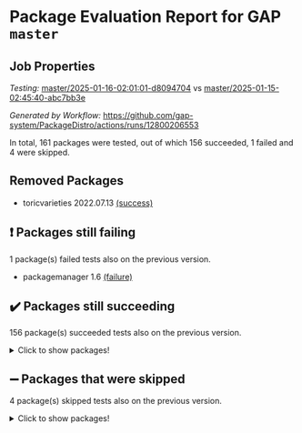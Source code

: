 # Package Evaluation Report for GAP `master`

## Job Properties

*Testing:* [master/2025-01-16-02:01:01-d8094704](https://github.com/gap-system/PackageDistro/blob/data/reports/master/2025-01-16-02:01:01-d8094704) vs [master/2025-01-15-02:45:40-abc7bb3e](https://github.com/gap-system/PackageDistro/blob/data/reports/master/2025-01-15-02:45:40-abc7bb3e)

*Generated by Workflow:* https://github.com/gap-system/PackageDistro/actions/runs/12800206553

In total, 161 packages were tested, out of which 156 succeeded, 1 failed and 4 were skipped.

## Removed Packages

- toricvarieties 2022.07.13 [(success)](https://github.com/gap-system/PackageDistro/actions/runs/12780234982/job/35626606326)

## :exclamation: Packages still failing

1 package(s) failed tests also on the previous version.
- packagemanager 1.6 [(failure)](https://github.com/gap-system/PackageDistro/actions/runs/12800206553/job/35687914080)

## :heavy_check_mark: Packages still succeeding

156 package(s) succeeded tests also on the previous version.
<details><summary>Click to show packages!</summary>

- 4ti2interface 2024.11-01 [(success)](https://github.com/gap-system/PackageDistro/actions/runs/12800206553/job/35687882948)
- ace 5.6.2 [(success)](https://github.com/gap-system/PackageDistro/actions/runs/12800206553/job/35687887800)
- aclib 1.3.2 [(success)](https://github.com/gap-system/PackageDistro/actions/runs/12800206553/job/35687888534)
- agt 0.3.1 [(success)](https://github.com/gap-system/PackageDistro/actions/runs/12800206553/job/35687889218)
- alnuth 3.2.1 [(success)](https://github.com/gap-system/PackageDistro/actions/runs/12800206553/job/35687889596)
- anupq 3.3.1 [(success)](https://github.com/gap-system/PackageDistro/actions/runs/12800206553/job/35687892712)
- atlasrep 2.1.9 [(success)](https://github.com/gap-system/PackageDistro/actions/runs/12800206553/job/35687892993)
- autodoc 2023.06.19 [(success)](https://github.com/gap-system/PackageDistro/actions/runs/12800206553/job/35687893197)
- automata 1.16 [(success)](https://github.com/gap-system/PackageDistro/actions/runs/12800206553/job/35687893412)
- automgrp 1.3.3 [(success)](https://github.com/gap-system/PackageDistro/actions/runs/12800206553/job/35687893711)
- autpgrp 1.11 [(success)](https://github.com/gap-system/PackageDistro/actions/runs/12800206553/job/35687893966)
- cap 2025.01-01 [(success)](https://github.com/gap-system/PackageDistro/actions/runs/12800206553/job/35687894195)
- caratinterface 2.3.7 [(success)](https://github.com/gap-system/PackageDistro/actions/runs/12800206553/job/35687894389)
- cddinterface 2024.09.02 [(success)](https://github.com/gap-system/PackageDistro/actions/runs/12800206553/job/35687894608)
- circle 1.6.6 [(success)](https://github.com/gap-system/PackageDistro/actions/runs/12800206553/job/35687894814)
- classicpres 1.22 [(success)](https://github.com/gap-system/PackageDistro/actions/runs/12800206553/job/35687895057)
- cohomolo 1.6.11 [(success)](https://github.com/gap-system/PackageDistro/actions/runs/12800206553/job/35687895325)
- congruence 1.2.7 [(success)](https://github.com/gap-system/PackageDistro/actions/runs/12800206553/job/35687895552)
- corefreesub 0.6 [(success)](https://github.com/gap-system/PackageDistro/actions/runs/12800206553/job/35687895769)
- corelg 1.57 [(success)](https://github.com/gap-system/PackageDistro/actions/runs/12800206553/job/35687896019)
- crime 1.6 [(success)](https://github.com/gap-system/PackageDistro/actions/runs/12800206553/job/35687896321)
- crisp 1.4.6 [(success)](https://github.com/gap-system/PackageDistro/actions/runs/12800206553/job/35687896540)
- crypting 0.10.5 [(success)](https://github.com/gap-system/PackageDistro/actions/runs/12800206553/job/35687896748)
- cryst 4.1.27 [(success)](https://github.com/gap-system/PackageDistro/actions/runs/12800206553/job/35687897011)
- crystcat 1.1.10 [(success)](https://github.com/gap-system/PackageDistro/actions/runs/12800206553/job/35687897234)
- ctbllib 1.3.9 [(success)](https://github.com/gap-system/PackageDistro/actions/runs/12800206553/job/35687897470)
- cubefree 1.20 [(success)](https://github.com/gap-system/PackageDistro/actions/runs/12800206553/job/35687897701)
- curlinterface 2.4.0 [(success)](https://github.com/gap-system/PackageDistro/actions/runs/12800206553/job/35687897936)
- cvec 2.8.3 [(success)](https://github.com/gap-system/PackageDistro/actions/runs/12800206553/job/35687898182)
- datastructures 0.3.1 [(success)](https://github.com/gap-system/PackageDistro/actions/runs/12800206553/job/35687898393)
- deepthought 1.0.8 [(success)](https://github.com/gap-system/PackageDistro/actions/runs/12800206553/job/35687898584)
- design 1.8.2 [(success)](https://github.com/gap-system/PackageDistro/actions/runs/12800206553/job/35687898766)
- difsets 2.3.1 [(success)](https://github.com/gap-system/PackageDistro/actions/runs/12800206553/job/35687899004)
- digraphs 1.9.0 [(success)](https://github.com/gap-system/PackageDistro/actions/runs/12800206553/job/35687899217)
- edim 1.3.8 [(success)](https://github.com/gap-system/PackageDistro/actions/runs/12800206553/job/35687899430)
- example 4.4.0 [(success)](https://github.com/gap-system/PackageDistro/actions/runs/12800206553/job/35687899591)
- examplesforhomalg 2023.10-01 [(success)](https://github.com/gap-system/PackageDistro/actions/runs/12800206553/job/35687899805)
- factint 1.6.3 [(success)](https://github.com/gap-system/PackageDistro/actions/runs/12800206553/job/35687899988)
- ferret 1.0.14 [(success)](https://github.com/gap-system/PackageDistro/actions/runs/12800206553/job/35687900265)
- fga 1.5.0 [(success)](https://github.com/gap-system/PackageDistro/actions/runs/12800206553/job/35687900450)
- fining 1.5.6 [(success)](https://github.com/gap-system/PackageDistro/actions/runs/12800206553/job/35687900683)
- float 1.0.5 [(success)](https://github.com/gap-system/PackageDistro/actions/runs/12800206553/job/35687900924)
- format 1.4.4 [(success)](https://github.com/gap-system/PackageDistro/actions/runs/12800206553/job/35687901178)
- forms 1.2.12 [(success)](https://github.com/gap-system/PackageDistro/actions/runs/12800206553/job/35687901397)
- fplsa 1.2.6 [(success)](https://github.com/gap-system/PackageDistro/actions/runs/12800206553/job/35687901630)
- fr 2.4.13 [(success)](https://github.com/gap-system/PackageDistro/actions/runs/12800206553/job/35687901887)
- francy 2.0.3 [(success)](https://github.com/gap-system/PackageDistro/actions/runs/12800206553/job/35687902147)
- fwtree 1.3 [(success)](https://github.com/gap-system/PackageDistro/actions/runs/12800206553/job/35687902411)
- gapdoc 1.6.7 [(success)](https://github.com/gap-system/PackageDistro/actions/runs/12800206553/job/35687902676)
- gauss 2024.11-01 [(success)](https://github.com/gap-system/PackageDistro/actions/runs/12800206553/job/35687902911)
- gaussforhomalg 2024.08-01 [(success)](https://github.com/gap-system/PackageDistro/actions/runs/12800206553/job/35687903155)
- gbnp 1.1.0 [(success)](https://github.com/gap-system/PackageDistro/actions/runs/12800206553/job/35687903376)
- generalizedmorphismsforcap 2024.09-03 [(success)](https://github.com/gap-system/PackageDistro/actions/runs/12800206553/job/35687903573)
- genss 1.6.9 [(success)](https://github.com/gap-system/PackageDistro/actions/runs/12800206553/job/35687903794)
- gradedmodules 2024.12-01 [(success)](https://github.com/gap-system/PackageDistro/actions/runs/12800206553/job/35687904015)
- gradedringforhomalg 2024.07-01 [(success)](https://github.com/gap-system/PackageDistro/actions/runs/12800206553/job/35687904263)
- grape 4.9.2 [(success)](https://github.com/gap-system/PackageDistro/actions/runs/12800206553/job/35687904484)
- groupoids 1.76 [(success)](https://github.com/gap-system/PackageDistro/actions/runs/12800206553/job/35687904679)
- grpconst 2.6.5 [(success)](https://github.com/gap-system/PackageDistro/actions/runs/12800206553/job/35687904851)
- guarana 0.96.3 [(success)](https://github.com/gap-system/PackageDistro/actions/runs/12800206553/job/35687905073)
- guava 3.19 [(success)](https://github.com/gap-system/PackageDistro/actions/runs/12800206553/job/35687905264)
- hap 1.66 [(success)](https://github.com/gap-system/PackageDistro/actions/runs/12800206553/job/35687905476)
- hapcryst 0.1.15 [(success)](https://github.com/gap-system/PackageDistro/actions/runs/12800206553/job/35687905671)
- hecke 1.5.4 [(success)](https://github.com/gap-system/PackageDistro/actions/runs/12800206553/job/35687905883)
- help 4.0 [(success)](https://github.com/gap-system/PackageDistro/actions/runs/12800206553/job/35687906123)
- homalg 2024.01-01 [(success)](https://github.com/gap-system/PackageDistro/actions/runs/12800206553/job/35687906286)
- homalgtocas 2023.11-01 [(success)](https://github.com/gap-system/PackageDistro/actions/runs/12800206553/job/35687906467)
- idrel 2.48 [(success)](https://github.com/gap-system/PackageDistro/actions/runs/12800206553/job/35687906697)
- images 1.3.3 [(success)](https://github.com/gap-system/PackageDistro/actions/runs/12800206553/job/35687906907)
- intpic 0.4.0 [(success)](https://github.com/gap-system/PackageDistro/actions/runs/12800206553/job/35687907076)
- io 4.9.1 [(success)](https://github.com/gap-system/PackageDistro/actions/runs/12800206553/job/35687907253)
- io_forhomalg 2023.02-04 [(success)](https://github.com/gap-system/PackageDistro/actions/runs/12800206553/job/35687907455)
- irredsol 1.4.4 [(success)](https://github.com/gap-system/PackageDistro/actions/runs/12800206553/job/35687907664)
- json 2.2.2 [(success)](https://github.com/gap-system/PackageDistro/actions/runs/12800206553/job/35687907873)
- jupyterkernel 1.5.1 [(success)](https://github.com/gap-system/PackageDistro/actions/runs/12800206553/job/35687908106)
- jupyterviz 1.5.6 [(success)](https://github.com/gap-system/PackageDistro/actions/runs/12800206553/job/35687908338)
- kan 1.37 [(success)](https://github.com/gap-system/PackageDistro/actions/runs/12800206553/job/35687908566)
- kbmag 1.5.11 [(success)](https://github.com/gap-system/PackageDistro/actions/runs/12800206553/job/35687908794)
- laguna 3.9.7 [(success)](https://github.com/gap-system/PackageDistro/actions/runs/12800206553/job/35687908988)
- liealgdb 2.2.1 [(success)](https://github.com/gap-system/PackageDistro/actions/runs/12800206553/job/35687909174)
- liepring 2.9.1 [(success)](https://github.com/gap-system/PackageDistro/actions/runs/12800206553/job/35687909366)
- liering 2.4.2 [(success)](https://github.com/gap-system/PackageDistro/actions/runs/12800206553/job/35687909531)
- linearalgebraforcap 2024.10-01 [(success)](https://github.com/gap-system/PackageDistro/actions/runs/12800206553/job/35687909758)
- lins 0.9 [(success)](https://github.com/gap-system/PackageDistro/actions/runs/12800206553/job/35687909959)
- localizeringforhomalg 2023.10-01 [(success)](https://github.com/gap-system/PackageDistro/actions/runs/12800206553/job/35687910149)
- loops 3.4.4 [(success)](https://github.com/gap-system/PackageDistro/actions/runs/12800206553/job/35687910342)
- lpres 1.1.1 [(success)](https://github.com/gap-system/PackageDistro/actions/runs/12800206553/job/35687910532)
- majoranaalgebras 1.5.2 [(success)](https://github.com/gap-system/PackageDistro/actions/runs/12800206553/job/35687910735)
- mapclass 1.4.6 [(success)](https://github.com/gap-system/PackageDistro/actions/runs/12800206553/job/35687910915)
- matgrp 0.71 [(success)](https://github.com/gap-system/PackageDistro/actions/runs/12800206553/job/35687911108)
- matricesforhomalg 2024.11-02 [(success)](https://github.com/gap-system/PackageDistro/actions/runs/12800206553/job/35687911392)
- modisom 3.0.0 [(success)](https://github.com/gap-system/PackageDistro/actions/runs/12800206553/job/35687911561)
- modulepresentationsforcap 2024.09-02 [(success)](https://github.com/gap-system/PackageDistro/actions/runs/12800206553/job/35687911742)
- modules 2024.12-01 [(success)](https://github.com/gap-system/PackageDistro/actions/runs/12800206553/job/35687911920)
- monoidalcategories 2025.01-02 [(success)](https://github.com/gap-system/PackageDistro/actions/runs/12800206553/job/35687912102)
- nconvex 2024.12-01 [(success)](https://github.com/gap-system/PackageDistro/actions/runs/12800206553/job/35687912357)
- nilmat 1.4.2 [(success)](https://github.com/gap-system/PackageDistro/actions/runs/12800206553/job/35687912533)
- nock 1.5 [(success)](https://github.com/gap-system/PackageDistro/actions/runs/12800206553/job/35687912743)
- normalizinterface 1.3.7 [(success)](https://github.com/gap-system/PackageDistro/actions/runs/12800206553/job/35687913020)
- nq 2.5.11 [(success)](https://github.com/gap-system/PackageDistro/actions/runs/12800206553/job/35687913233)
- numericalsgps 1.4.0 [(success)](https://github.com/gap-system/PackageDistro/actions/runs/12800206553/job/35687913419)
- openmath 11.5.3 [(success)](https://github.com/gap-system/PackageDistro/actions/runs/12800206553/job/35687913640)
- orb 4.9.2 [(success)](https://github.com/gap-system/PackageDistro/actions/runs/12800206553/job/35687913856)
- patternclass 2.4.5 [(success)](https://github.com/gap-system/PackageDistro/actions/runs/12800206553/job/35687914296)
- permut 2.0.5 [(success)](https://github.com/gap-system/PackageDistro/actions/runs/12800206553/job/35687914482)
- polenta 1.3.10 [(success)](https://github.com/gap-system/PackageDistro/actions/runs/12800206553/job/35687914678)
- polymaking 0.8.7 [(success)](https://github.com/gap-system/PackageDistro/actions/runs/12800206553/job/35687914949)
- primgrp 3.4.4 [(success)](https://github.com/gap-system/PackageDistro/actions/runs/12800206553/job/35687915165)
- profiling 2.6.0 [(success)](https://github.com/gap-system/PackageDistro/actions/runs/12800206553/job/35687915371)
- qdistrnd 0.9.5 [(success)](https://github.com/gap-system/PackageDistro/actions/runs/12800206553/job/35687915568)
- qpa 1.35 [(success)](https://github.com/gap-system/PackageDistro/actions/runs/12800206553/job/35687915801)
- quagroup 1.8.4 [(success)](https://github.com/gap-system/PackageDistro/actions/runs/12800206553/job/35687916026)
- radiroot 2.9 [(success)](https://github.com/gap-system/PackageDistro/actions/runs/12800206553/job/35687916241)
- rcwa 4.7.1 [(success)](https://github.com/gap-system/PackageDistro/actions/runs/12800206553/job/35687916442)
- rds 1.8 [(success)](https://github.com/gap-system/PackageDistro/actions/runs/12800206553/job/35687916650)
- recog 1.4.3 [(success)](https://github.com/gap-system/PackageDistro/actions/runs/12800206553/job/35687916845)
- repndecomp 1.3.0 [(success)](https://github.com/gap-system/PackageDistro/actions/runs/12800206553/job/35687917046)
- repsn 3.1.2 [(success)](https://github.com/gap-system/PackageDistro/actions/runs/12800206553/job/35687917233)
- resclasses 4.7.3 [(success)](https://github.com/gap-system/PackageDistro/actions/runs/12800206553/job/35687917443)
- ringsforhomalg 2024.11-02 [(success)](https://github.com/gap-system/PackageDistro/actions/runs/12800206553/job/35687917642)
- sco 2023.08-01 [(success)](https://github.com/gap-system/PackageDistro/actions/runs/12800206553/job/35687917842)
- scscp 2.4.3 [(success)](https://github.com/gap-system/PackageDistro/actions/runs/12800206553/job/35687918074)
- semigroups 5.4.0 [(success)](https://github.com/gap-system/PackageDistro/actions/runs/12800206553/job/35687918267)
- sglppow 2.4 [(success)](https://github.com/gap-system/PackageDistro/actions/runs/12800206553/job/35687918466)
- sgpviz 0.999.6 [(success)](https://github.com/gap-system/PackageDistro/actions/runs/12800206553/job/35687918671)
- simpcomp 2.1.14 [(success)](https://github.com/gap-system/PackageDistro/actions/runs/12800206553/job/35687918914)
- singular 2024.06.03 [(success)](https://github.com/gap-system/PackageDistro/actions/runs/12800206553/job/35687919125)
- sl2reps 1.1 [(success)](https://github.com/gap-system/PackageDistro/actions/runs/12800206553/job/35687919357)
- sla 1.6.2 [(success)](https://github.com/gap-system/PackageDistro/actions/runs/12800206553/job/35687919521)
- smallantimagmas 0.3.0 [(success)](https://github.com/gap-system/PackageDistro/actions/runs/12800206553/job/35687919689)
- smallgrp 1.5.4 [(success)](https://github.com/gap-system/PackageDistro/actions/runs/12800206553/job/35687919937)
- smallsemi 0.7.1 [(success)](https://github.com/gap-system/PackageDistro/actions/runs/12800206553/job/35687920116)
- sonata 2.9.6 [(success)](https://github.com/gap-system/PackageDistro/actions/runs/12800206553/job/35687920349)
- sophus 1.27 [(success)](https://github.com/gap-system/PackageDistro/actions/runs/12800206553/job/35687920983)
- sotgrps 1.3 [(success)](https://github.com/gap-system/PackageDistro/actions/runs/12800206553/job/35687921229)
- spinsym 1.5.2 [(success)](https://github.com/gap-system/PackageDistro/actions/runs/12800206553/job/35687921391)
- standardff 1.0 [(success)](https://github.com/gap-system/PackageDistro/actions/runs/12800206553/job/35687921616)
- symbcompcc 1.3.2 [(success)](https://github.com/gap-system/PackageDistro/actions/runs/12800206553/job/35687921865)
- thelma 1.3 [(success)](https://github.com/gap-system/PackageDistro/actions/runs/12800206553/job/35687922096)
- tomlib 1.2.11 [(success)](https://github.com/gap-system/PackageDistro/actions/runs/12800206553/job/35687922303)
- toolsforhomalg 2024.09-01 [(success)](https://github.com/gap-system/PackageDistro/actions/runs/12800206553/job/35687922521)
- toric 1.9.6 [(success)](https://github.com/gap-system/PackageDistro/actions/runs/12800206553/job/35687922764)
- transgrp 3.6.5 [(success)](https://github.com/gap-system/PackageDistro/actions/runs/12800206553/job/35687922967)
- typeset 1.2.2 [(success)](https://github.com/gap-system/PackageDistro/actions/runs/12800206553/job/35687923175)
- ugaly 4.1.3 [(success)](https://github.com/gap-system/PackageDistro/actions/runs/12800206553/job/35687923418)
- unipot 1.6 [(success)](https://github.com/gap-system/PackageDistro/actions/runs/12800206553/job/35687923608)
- unitlib 4.2.0 [(success)](https://github.com/gap-system/PackageDistro/actions/runs/12800206553/job/35687923808)
- utils 0.85 [(success)](https://github.com/gap-system/PackageDistro/actions/runs/12800206553/job/35687924039)
- uuid 0.7 [(success)](https://github.com/gap-system/PackageDistro/actions/runs/12800206553/job/35687924230)
- walrus 0.9991 [(success)](https://github.com/gap-system/PackageDistro/actions/runs/12800206553/job/35687924450)
- wedderga 4.10.5 [(success)](https://github.com/gap-system/PackageDistro/actions/runs/12800206553/job/35687924656)
- wpe 0.8 [(success)](https://github.com/gap-system/PackageDistro/actions/runs/12800206553/job/35687924857)
- xmod 2.92 [(success)](https://github.com/gap-system/PackageDistro/actions/runs/12800206553/job/35687925098)
- xmodalg 1.23 [(success)](https://github.com/gap-system/PackageDistro/actions/runs/12800206553/job/35687925346)
- yangbaxter 0.10.6 [(success)](https://github.com/gap-system/PackageDistro/actions/runs/12800206553/job/35687925561)
- zeromqinterface 0.16 [(success)](https://github.com/gap-system/PackageDistro/actions/runs/12800206553/job/35687925813)
</details>

## :heavy_minus_sign: Packages that were skipped

4 package(s) skipped tests also on the previous version.
<details><summary>Click to show packages!</summary>

- browse 1.8.21 [(skipped)](https://github.com/gap-system/PackageDistro/actions/runs/12800206553/job/35687594333)
- itc 1.5.1 [(skipped)](https://github.com/gap-system/PackageDistro/actions/runs/12800206553/job/35687594333)
- polycyclic 2.16 [(skipped)](https://github.com/gap-system/PackageDistro/actions/runs/12800206553/job/35687594333)
- xgap 4.32 [(skipped)](https://github.com/gap-system/PackageDistro/actions/runs/12800206553/job/35687594333)
</details>

